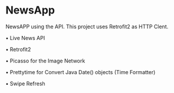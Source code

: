 # NewsApp

NewsAPP using the API. This project uses Retrofit2 as HTTP Clent.

• Live News API

• Retrofit2

• Picasso for the Image Network

• Prettytime for Convert Java Date() objects (Time Formatter)

• Swipe Refresh
